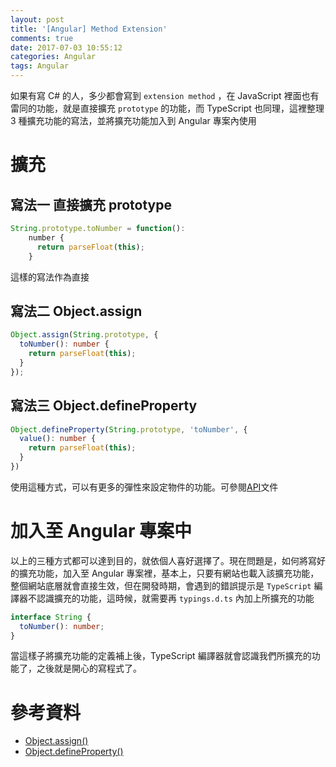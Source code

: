 ```yaml
---
layout: post
title: '[Angular] Method Extension'
comments: true
date: 2017-07-03 10:55:12
categories: Angular
tags: Angular
---
```


如果有寫 C# 的人，多少都會寫到 `extension method` ，在 JavaScript 裡面也有雷同的功能，就是直接擴充 `prototype` 的功能，而 TypeScript 也同理，這裡整理 3 種擴充功能的寫法，並將擴充功能加入到 Angular 專案內使用

<!-- more -->

# 擴充

## 寫法一 直接擴充 prototype

```typescript
String.prototype.toNumber = function():
    number {
      return parseFloat(this);
    }
```

這樣的寫法作為直接

## 寫法二 Object.assign

```typescript
Object.assign(String.prototype, {
  toNumber(): number {
    return parseFloat(this);
  }
});
```



## 寫法三 Object.defineProperty

```typescript
Object.defineProperty(String.prototype, 'toNumber', {
  value(): number {
    return parseFloat(this);
  }
})
```

使用這種方式，可以有更多的彈性來設定物件的功能。可參閱[API](https://developer.mozilla.org/en-US/docs/Web/JavaScript/Reference/Global_Objects/Object/defineProperty)文件



# 加入至 Angular 專案中

以上的三種方式都可以達到目的，就依個人喜好選擇了。現在問題是，如何將寫好的擴充功能，加入至 Angular 專案裡，基本上，只要有網站也載入該擴充功能，整個網站底層就會直接生效，但在開發時期，會遇到的錯誤提示是 `TypeScript` 編譯器不認識擴充的功能，這時候，就需要再 `typings.d.ts` 內加上所擴充的功能

```typescript
interface String {
  toNumber(): number;
}
```

當這樣子將擴充功能的定義補上後，TypeScript 編譯器就會認識我們所擴充的功能了，之後就是開心的寫程式了。



# 參考資料

* [Object.assign()](https://developer.mozilla.org/en-US/docs/Web/JavaScript/Reference/Global_Objects/Object/assign)
* [Object.defineProperty()](https://developer.mozilla.org/en-US/docs/Web/JavaScript/Reference/Global_Objects/Object/defineProperty)
